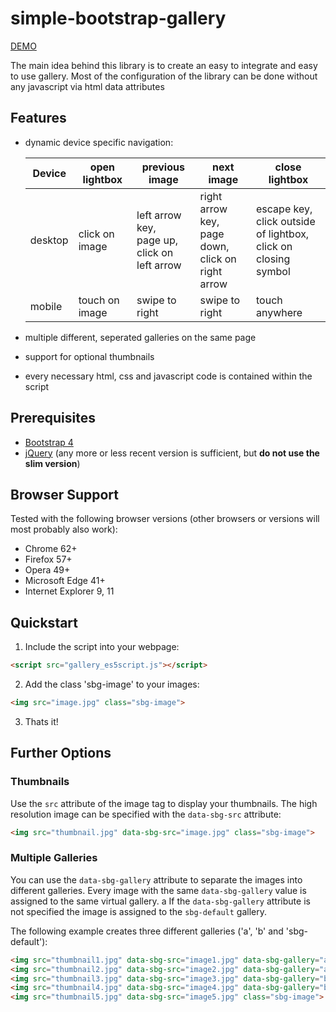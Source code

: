 # simple-bootstrap-gallery

[DEMO](https://kritten.org/demo/simple-bootstrap-gallery)

The main idea behind this library is to create an easy to integrate and easy to use gallery. 
Most of the configuration of the library can be done without any javascript via html data attributes 

## Features
* dynamic device specific navigation:
    
    Device | open lightbox | previous image | next image | close lightbox
    ---|---|---|---|---
    desktop | click on image | left arrow key, <br/> page up, <br/> click on left arrow | right arrow key, <br/> page down, <br/> click on right arrow | escape key, <br/> click outside of lightbox, <br/> click on closing symbol
    mobile | touch on image| swipe to right | swipe to right | touch anywhere
* multiple different, seperated galleries on the same page
* support for optional thumbnails
* every necessary html, css and javascript code is contained within the script

## Prerequisites
* [Bootstrap 4](https://getbootstrap.com/)
* [jQuery](https://jquery.com/) (any more or less recent version is sufficient, but **do not use the slim version**)

## Browser Support
Tested with the following browser versions (other browsers or versions will most probably also work):
* Chrome 62+
* Firefox 57+
* Opera 49+
* Microsoft Edge 41+
* Internet Explorer 9, 11

## Quickstart
1. Include the script into your webpage:
```html
<script src="gallery_es5script.js"></script>
```
2. Add the class 'sbg-image' to your images:
```html
<img src="image.jpg" class="sbg-image">
```
3. Thats it! 

## Further Options
### Thumbnails
Use the `src` attribute of the image tag to display your thumbnails. The high resolution image can be specified with the `data-sbg-src` attribute:
```html
<img src="thumbnail.jpg" data-sbg-src="image.jpg" class="sbg-image">
```

### Multiple Galleries
You can use the `data-sbg-gallery` attribute to separate the images into different galleries.
Every image with the same `data-sbg-gallery` value is assigned to the same virtual gallery. a
If the `data-sbg-gallery` attribute is not specified the image is assigned to the `sbg-default` gallery.

The following example creates three different galleries ('a', 'b' and 'sbg-default'):
```html
<img src="thumbnail1.jpg" data-sbg-src="image1.jpg" data-sbg-gallery="a" class="sbg-image">
<img src="thumbnail2.jpg" data-sbg-src="image2.jpg" data-sbg-gallery="a" class="sbg-image">
<img src="thumbnail3.jpg" data-sbg-src="image3.jpg" data-sbg-gallery="b" class="sbg-image">
<img src="thumbnail4.jpg" data-sbg-src="image4.jpg" data-sbg-gallery="b" class="sbg-image">
<img src="thumbnail5.jpg" data-sbg-src="image5.jpg" class="sbg-image">
```